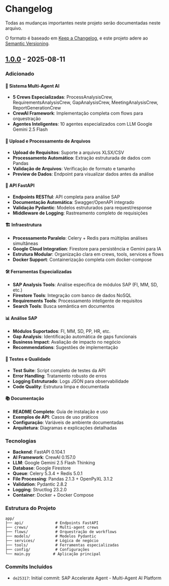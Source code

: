 # Changelog

Todas as mudanças importantes neste projeto serão documentadas neste arquivo.

O formato é baseado em [Keep a Changelog](https://keepachangelog.com/pt-BR/1.0.0/),
e este projeto adere ao [Semantic Versioning](https://semver.org/lang/pt-BR/).

## [1.0.0] - 2025-08-11

### Adicionado

#### 🚀 Sistema Multi-Agent AI
- **5 Crews Especializadas**: ProcessAnalysisCrew, RequirementsAnalysisCrew, GapAnalysisCrew, MeetingAnalysisCrew, ReportGenerationCrew
- **CrewAI Framework**: Implementação completa com flows para orquestração
- **Agentes Inteligentes**: 10 agentes especializados com LLM Google Gemini 2.5 Flash

#### 📁 Upload e Processamento de Arquivos
- **Upload de Requisitos**: Suporte a arquivos XLSX/CSV
- **Processamento Automático**: Extração estruturada de dados com Pandas
- **Validação de Arquivos**: Verificação de formato e tamanho
- **Preview de Dados**: Endpoint para visualizar dados antes da análise

#### 🔧 API FastAPI
- **Endpoints RESTful**: API completa para análise SAP
- **Documentação Automática**: Swagger/OpenAPI integrado
- **Validação Pydantic**: Modelos estruturados para request/response
- **Middleware de Logging**: Rastreamento completo de requisições

#### 🏗️ Infraestrutura
- **Processamento Paralelo**: Celery + Redis para múltiplas análises simultâneas
- **Google Cloud Integration**: Firestore para persistência e Gemini para IA
- **Estrutura Modular**: Organização clara em crews, tools, services e flows
- **Docker Support**: Containerização completa com docker-compose

#### 🛠️ Ferramentas Especializadas
- **SAP Analysis Tools**: Análise específica de módulos SAP (FI, MM, SD, etc.)
- **Firestore Tools**: Integração com banco de dados NoSQL
- **Requirements Tools**: Processamento inteligente de requisitos
- **Search Tools**: Busca semântica em documentos

#### 📊 Análise SAP
- **Módulos Suportados**: FI, MM, SD, PP, HR, etc.
- **Gap Analysis**: Identificação automática de gaps funcionais
- **Business Impact**: Avaliação de impacto no negócio
- **Recommendations**: Sugestões de implementação

#### 🧪 Testes e Qualidade
- **Test Suite**: Script completo de testes da API
- **Error Handling**: Tratamento robusto de erros
- **Logging Estruturado**: Logs JSON para observabilidade
- **Code Quality**: Estrutura limpa e documentada

#### 📚 Documentação
- **README Completo**: Guia de instalação e uso
- **Exemplos de API**: Casos de uso práticos
- **Configuração**: Variáveis de ambiente documentadas
- **Arquitetura**: Diagramas e explicações detalhadas

### Tecnologias

- **Backend**: FastAPI 0.104.1
- **AI Framework**: CrewAI 0.157.0
- **LLM**: Google Gemini 2.5 Flash Thinking
- **Database**: Google Firestore
- **Queue**: Celery 5.3.4 + Redis 5.0.1
- **File Processing**: Pandas 2.1.3 + OpenPyXL 3.1.2
- **Validation**: Pydantic 2.8.2
- **Logging**: Structlog 23.2.0
- **Container**: Docker + Docker Compose

### Estrutura do Projeto

```
app/
├── api/              # Endpoints FastAPI
├── crews/            # Multi-agent crews
├── flows/            # Orquestração de workflows
├── models/           # Modelos Pydantic
├── services/         # Lógica de negócio
├── tools/            # Ferramentas especializadas
├── config/           # Configurações
└── main.py          # Aplicação principal
```

### Commits Incluídos
- `de25317`: Initial commit: SAP Accelerate Agent - Multi-Agent AI Platform

[1.0.0]: https://github.com/paulovsm/fit-gap-analyzer-agent/releases/tag/v1.0.0
